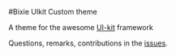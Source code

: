 #Bixie UIkit Custom theme

A theme for the awesome [UI-kit](https://github.com/uikit/uikit) framework

Questions, remarks, contributions in the [issues](https://github.com/Bixie/uikit-bixie-theme/issues).
